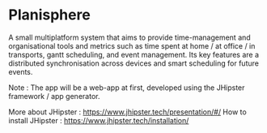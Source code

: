 # Planisphere
A small multiplatform system that aims to provide time-management and organisational tools and metrics such as time spent at home / at office / in transports, gantt scheduling, and event management. Its key features are a distributed synchronisation across devices and smart scheduling for future events.


Note : The app will be a web-app at first, developed using the JHipster framework / app generator.

More about JHipster : https://www.jhipster.tech/presentation/#/
How to install JHipster : https://www.jhipster.tech/installation/